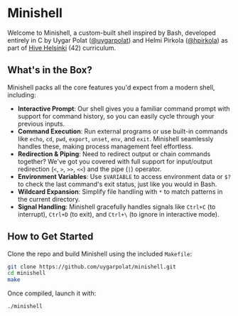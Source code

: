 # Minishell

Welcome to Minishell, a custom-built shell inspired by Bash, developed entirely in C by Uygar Polat ([@uygarpolat](https://github.com/uygarpolat/)) and Helmi Pirkola ([@hpirkola](https://github.com/hpirkola/)) as part of [Hive Helsinki](https://www.hive.fi/en/) (42) curriculum.

## What's in the Box?

Minishell packs all the core features you'd expect from a modern shell, including:

- **Interactive Prompt**: Our shell gives you a familiar command prompt with support for command history, so you can easily cycle through your previous inputs.
- **Command Execution**: Run external programs or use built-in commands like `echo`, `cd`, `pwd`, `export`, `unset`, `env`, and `exit`. Minishell seamlessly handles these, making process management feel effortless.
- **Redirection & Piping**: Need to redirect output or chain commands together? We've got you covered with full support for input/output redirection (`<`, `>`, `>>`, `<<`) and the pipe (`|`) operator.
- **Environment Variables**: Use `$VARIABLE` to access environment data or `$?` to check the last command's exit status, just like you would in Bash.
- **Wildcard Expansion**: Simplify file handling with `*` to match patterns in the current directory.
- **Signal Handling**: Minishell gracefully handles signals like `Ctrl+C` (to interrupt), `Ctrl+D` (to exit), and `Ctrl+\` (to ignore in interactive mode).

## How to Get Started

Clone the repo and build Minishell using the included `Makefile`:

```bash
git clone https://github.com/uygarpolat/minishell.git
cd minishell
make
```

Once compiled, launch it with:

```
./minishell
```
